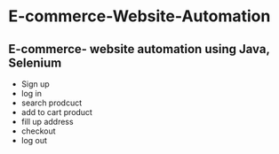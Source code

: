 # E-commerce-Website-Automation
## E-commerce- website automation using Java, Selenium 
- Sign up
- log in
- search prodcuct
- add to cart product
- fill up address
- checkout
- log out

